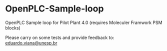 # OpenPLC-Sample-loop
OpenPLC Sample loop for Pilot Plant 4.0 (requires Moleculer Framwork PSM blocks)   

Please carry on some tests and provide feedback to: eduardo.viana@unesp.br  
